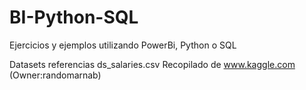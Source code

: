 # BI-Python-SQL
Ejercicios y ejemplos utilizando PowerBi, Python o SQL

Datasets referencias
ds_salaries.csv Recopilado de www.kaggle.com (Owner:randomarnab)
